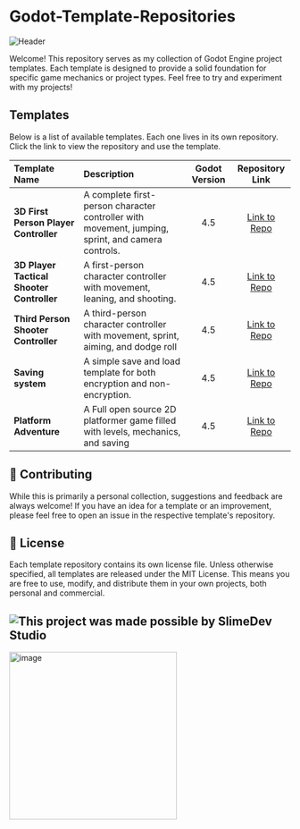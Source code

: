 # Godot-Template-Repositories

![Header](https://github.com/user-attachments/assets/f62705d6-f28f-494a-88a5-ff531c7ffd75)

Welcome! This repository serves as my collection of Godot Engine project templates. Each template is designed to provide a solid foundation for specific game mechanics or project types. Feel free to try and experiment with my projects!

## Templates

Below is a list of available templates. Each one lives in its own repository. Click the link to view the repository and use the template.

| Template Name | Description | Godot Version | Repository Link |
| :---------------- | :------------------------------------------------------ | :--------------: | :----------------------------------------------------------: |
| **3D First Person Player Controller** | A complete first-person character controller with movement, jumping, sprint, and camera controls. | 4.5 | [Link to Repo](https://github.com/RasyaDevansyah/Godot-3D-Character-Controller-Template) |
| **3D Player Tactical Shooter Controller** | A first-person character controller with movement, leaning, and shooting. | 4.5 | [Link to Repo](https://github.com/RasyaDevansyah/Godot-Tactical-Shooter-Template) |
| **Third Person Shooter Controller** | A third-person character controller with movement, sprint, aiming, and dodge roll | 4.5 | [Link to Repo](https://github.com/RasyaDevansyah/Godot-Third-Person-Shooter-Template)
| **Saving system** | A simple save and load template for both encryption and non-encryption. | 4.5 | [Link to Repo](https://github.com/RasyaDevansyah/Godot-Saving-System-Template) |
| **Platform Adventure** | A Full open source 2D platformer game filled with levels, mechanics, and saving | 4.5 | [Link to Repo](https://github.com/RasyaDevansyah/Platform-Adventure) |

## 🤝 Contributing
While this is primarily a personal collection, suggestions and feedback are always welcome! If you have an idea for a template or an improvement, please feel free to open an issue in the respective template's repository.

## 📄 License
Each template repository contains its own license file. Unless otherwise specified, all templates are released under the MIT License. This means you are free to use, modify, and distribute them in your own projects, both personal and commercial.

## ![This project was made possible by SlimeDev Studio](https://slimedevstudio.itch.io/)
<img width="300" height="300" alt="image" src="https://github.com/user-attachments/assets/8d5eda6c-4e4f-4383-b8f2-79b6d9d4ca4b" />
